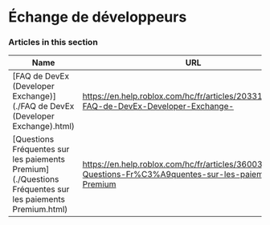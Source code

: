 # Échange de développeurs  
### Articles in this section
Name|URL
-|-
[FAQ de DevEx (Developer Exchange)](./FAQ de DevEx (Developer Exchange).html) |https://en.help.roblox.com/hc/fr/articles/203314100-FAQ-de-DevEx-Developer-Exchange-
[Questions Fréquentes sur les paiements Premium](./Questions Fréquentes sur les paiements Premium.html) |https://en.help.roblox.com/hc/fr/articles/360039178532-Questions-Fr%C3%A9quentes-sur-les-paiements-Premium